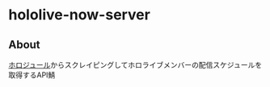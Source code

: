 # hololive-now-server

## About

[ホロジュール](https://schedule.hololive.tv)からスクレイピングしてホロライブメンバーの配信スケジュールを取得するAPI鯖
